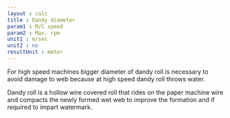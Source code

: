 ```yaml
---
layout : calc
title : Dandy diameter
param1 : M/C speed
param2 : Max. rpm
unit1 : m/sec
unit2 : no
resultUnit : meter
---
```


For high speed machines bigger diameter of dandy roll is necessary to avoid damage to web because at high speed dandy roll throws water.

Dandy roll is a hollow wire covered roll that rides on the paper machine wire and compacts the newly formed wet web to improve the
formation and if required to impart watermark.

<script>  
    const inputs = document.querySelectorAll('input');    
    inputs.forEach(input => {
      // Check on input
      input.addEventListener('input', () => {
        
        // Auto-calculate on every input change
        calculate();
      });      
      // Check on page load
      if (input.value) {
        input.closest('.outlined-field').classList.add('has-content');
      }
    });

    // Calculate function 
    function calculate() {
      const speed = parseFloat(document.getElementById('param1').value) || 0;
      const rpm = parseFloat(document.getElementById('param2').value) || 0;      
     
      const result = (speed / (3.14 * rpm))
      
      document.getElementById('result').innerText = result.toFixed(2);
    }
</script>